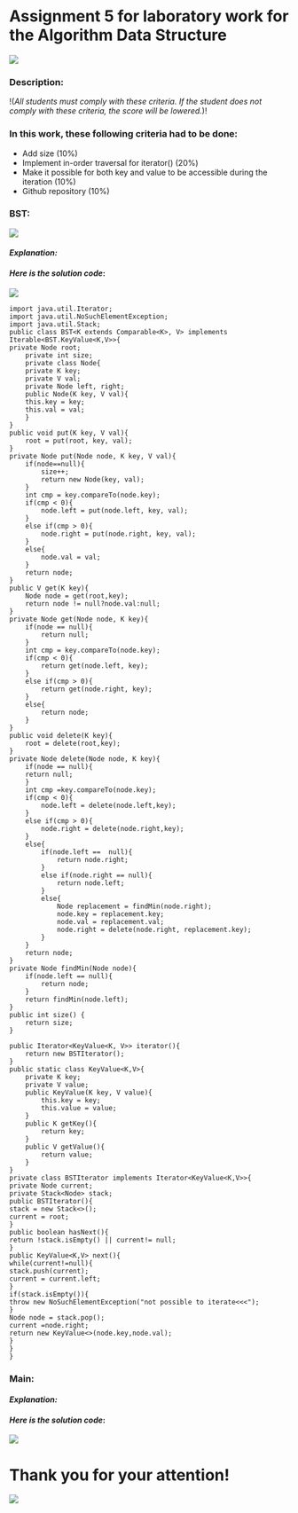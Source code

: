 # **Assignment 5 for  laboratory work for the Algorithm Data Structure**
![](https://avatars.mds.yandex.net/i?id=40ca56b5c7ffd82a8eb38eece9902350d20bf59c-7757111-images-thumbs&n=13)
### Description:
!(*All students must comply with these criteria. If the student does not comply with these criteria, the score will be lowered.*)!
### In this work, these following criteria had to be done:
* Add size (10%)
* Implement in-order traversal for iterator() (20%)
* Make it possible for both key and value to be accessible during the iteration (10%)
* Github repository (10%)
### BST:
![](https://avatars.mds.yandex.net/i?id=9031d8c7d532e00630f84cc9f86f312ef0808b1d-9203641-images-thumbs&n=13)
#### *Explanation:*

#### *Here is the solution code*:
![](https://cbgd.ask.fm/fd3/71a30/7839/4756/8b72/0d5fc8e2f2c4/original/421914.jpg)
    
    import java.util.Iterator;
    import java.util.NoSuchElementException;
    import java.util.Stack;
    public class BST<K extends Comparable<K>, V> implements Iterable<BST.KeyValue<K,V>>{
    private Node root;
        private int size;
        private class Node{
        private K key;
        private V val;
        private Node left, right;
        public Node(K key, V val){
        this.key = key;
        this.val = val;
        }
    }
    public void put(K key, V val){
        root = put(root, key, val);
    }
    private Node put(Node node, K key, V val){
        if(node==null){
            size++;
            return new Node(key, val);
        }
        int cmp = key.compareTo(node.key);
        if(cmp < 0){
            node.left = put(node.left, key, val);
        }
        else if(cmp > 0){
            node.right = put(node.right, key, val);
        }
        else{
            node.val = val;
        }
        return node;
    }
    public V get(K key){
        Node node = get(root,key);
        return node != null?node.val:null;
    }
    private Node get(Node node, K key){
        if(node == null){
            return null;
        }
        int cmp = key.compareTo(node.key);
        if(cmp < 0){
            return get(node.left, key);
        }
        else if(cmp > 0){
            return get(node.right, key);
        }
        else{
            return node;
        }
    }
    public void delete(K key){
        root = delete(root,key);
    }
    private Node delete(Node node, K key){
        if(node == null){
        return null;
        }
        int cmp =key.compareTo(node.key);
        if(cmp < 0){
            node.left = delete(node.left,key);
        }
        else if(cmp > 0){
            node.right = delete(node.right,key);
        }
        else{
            if(node.left ==  null){
                return node.right;
            }
            else if(node.right == null){
                return node.left;
            }
            else{
                Node replacement = findMin(node.right);
                node.key = replacement.key;
                node.val = replacement.val;
                node.right = delete(node.right, replacement.key);
            }
        }
        return node;
    }
    private Node findMin(Node node){
        if(node.left == null){
            return node;
        }
        return findMin(node.left);
    }
    public int size() {
        return size;
    }
    
    public Iterator<KeyValue<K, V>> iterator(){
        return new BSTIterator();
    }
    public static class KeyValue<K,V>{
        private K key;
        private V value;
        public KeyValue(K key, V value){
            this.key = key;
            this.value = value;
        }
        public K getKey(){
            return key;
        }
        public V getValue(){
            return value;
        }
    }
    private class BSTIterator implements Iterator<KeyValue<K,V>>{
    private Node current;
    private Stack<Node> stack;
    public BSTIterator(){
    stack = new Stack<>();
    current = root;
    }
    public boolean hasNext(){
    return !stack.isEmpty() || current!= null;
    }
    public KeyValue<K,V> next(){
    while(current!=null){
    stack.push(current);
    current = current.left;
    }
    if(stack.isEmpty()){
    throw new NoSuchElementException("not possible to iterate<<<");
    }
    Node node = stack.pop();
    current =node.right;
    return new KeyValue<>(node.key,node.val);
    }
    }
    }

### Main:
#### *Explanation:*


#### *Here is the solution code*:
![](https://cbgd.ask.fm/fd3/71a30/7839/4756/8b72/0d5fc8e2f2c4/original/421914.jpg)
# Thank you for your attention!
![](https://avatars.mds.yandex.net/i?id=105671dd507f4ea050cf9b71a6c1a7e4-5312571-images-thumbs&n=13)

